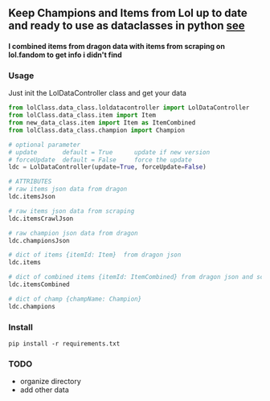 ## Keep Champions and Items from Lol up to date  and ready to use as dataclasses in python [see](https://docs.python.org/3/library/dataclasses.html)
#### I combined items from dragon data  with items from scraping on lol.fandom to get info i didn't find 

### Usage
Just init the LolDataController class and get your data

````python
from lolClass.data_class.loldatacontroller import LolDataController
from lolClass.data_class.item import Item
from new_data_class.item import Item as ItemCombined
from lolClass.data_class.champion import Champion

# optional parameter
# update       default = True      update if new version
# forceUpdate  default = False     force the update
ldc = LolDataController(update=True, forceUpdate=False)

# ATTRIBUTES
# raw items json data from dragon 
ldc.itemsJson

# raw items json data from scraping
ldc.itemsCrawlJson

# raw champion json data from dragon 
ldc.championsJson

# dict of items {itemId: Item}  from dragon json
ldc.items

# dict of combined items {itemId: ItemCombined} from dragon json and scraping
ldc.itemsCombined

# dict of champ {champName: Champion}
ldc.champions

````


### Install 
````shell
pip install -r requirements.txt
````

### TODO
- organize directory
- add other data


